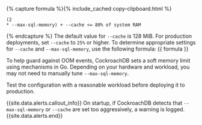 {% capture formula %}{% include_cached copy-clipboard.html %}<div class="highlight"><pre><code class="language-none" data-lang="none">(2 * --max-sql-memory) + --cache &lt;= 80% of system RAM
</code></pre></div>
{% endcapture %}
The default value for `--cache` is 128 MiB. For production deployments, set `--cache` to `25%` or higher. To determine appropriate settings for `--cache` and `--max-sql-memory`, use the following formula: {{ formula }}

To help guard against OOM events, CockroachDB sets a soft memory limit using mechanisms in Go. Depending on your hardware and workload, you may not need to manually tune `--max-sql-memory`.

Test the configuration with a reasonable workload before deploying it to production.

{{site.data.alerts.callout_info}}
On startup, if CockroachDB detects that `--max-sql-memory` or `--cache` are set too aggressively, a warning is logged.
{{site.data.alerts.end}}
